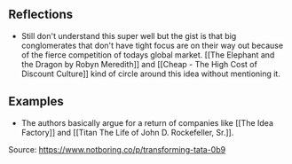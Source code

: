 ## Reflections
- Still don't understand this super well but the gist is that big conglomerates that don't have tight focus are on their way out because of the fierce competition of todays global market. [[The Elephant and the Dragon by Robyn Meredith]] and [[Cheap - The High Cost of Discount Culture]] kind of circle around this idea without mentioning it. 

## Examples
- The authors basically argue for a return of companies like [[The Idea Factory]] and [[Titan The Life of John D. Rockefeller, Sr.]]. 

Source: https://www.notboring.co/p/transforming-tata-0b9
